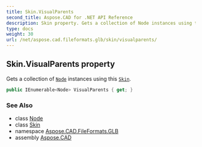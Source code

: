```yaml
---
title: Skin.VisualParents
second_title: Aspose.CAD for .NET API Reference
description: Skin property. Gets a collection of Node instances using this Skin
type: docs
weight: 30
url: /net/aspose.cad.fileformats.glb/skin/visualparents/
---
```

## Skin.VisualParents property

Gets a collection of [`Node`](../../node/) instances using this [`Skin`](../).

```csharp
public IEnumerable<Node> VisualParents { get; }
```

### See Also

* class [Node](../../node/)
* class [Skin](../)
* namespace [Aspose.CAD.FileFormats.GLB](../../skin/)
* assembly [Aspose.CAD](../../../)


